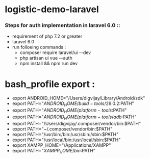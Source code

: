 # logistic-demo-laravel


### Steps for auth implementation in laravel 6.0 ::

- requirement of php 7.2 or greater
- laravel 6.0
- run folloeing commands :
    - composer require laravel/ui --dev
    - php artisan ui vue --auth
    - npm install && npm run dev



# bash_profile export :

- export ANDROID_HOME="/Users/digvijay/Library/Android/sdk"
- export PATH="$ANDROID_HOME/build-tools/29.0.2:$PATH"
- export PATH="$ANDROID_HOME/platform-tools:$PATH"
- export PATH="$ANDROID_HOME/platform-tools/adb:$PATH"
- export PATH="/Users/digvijay/.composer/vendor/bin:$PATH"
- export PATH="~/.composer/vendor/bin:$PATH"
- export PATH="/usr/bin:/bin:/usr/sbin:/sbin:$PATH"
- export PATH="/usr/local/bin:/usr/local/sbin:$PATH"
- export XAMPP_HOME="/Applications/XAMPP"
- export PATH="$XAMPP_HOME/bin:$PATH"